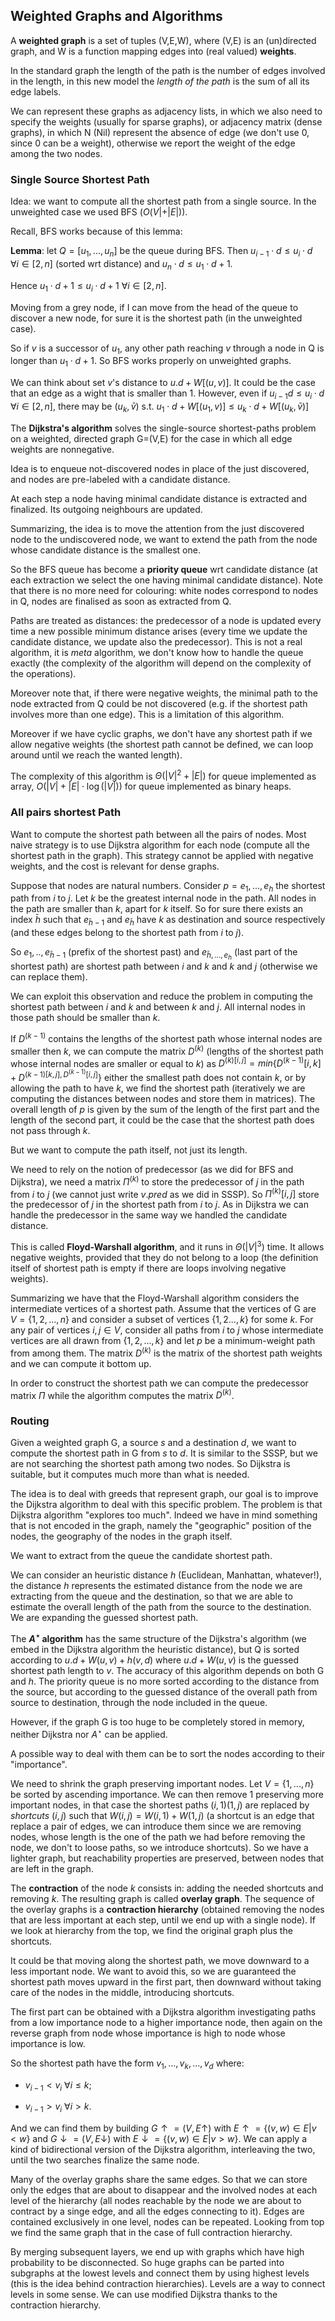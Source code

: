 ## Weighted Graphs and Algorithms

A **weighted graph** is a set of tuples (V,E,W), where (V,E) is an (un)directed graph, and W is a function mapping edges into (real valued) **weights**.

In the standard graph the length of the path is the number of edges involved in the length, in this new model the *length of the path* is the sum of all its edge labels.

We can represent these graphs as adjacency lists, in which we also need to specify the weights (usually for sparse graphs), or adjacency matrix (dense graphs), in which N (Nil) represent the absence of edge (we don't use 0, since 0 can be a weight), otherwise we report the weight of the edge among the two nodes.

### Single Source Shortest Path

Idea: we want to compute all the shortest path from a single source. In the unweighted case we used BFS ($O(V|+|E|)$).

Recall, BFS works because of this lemma:

**Lemma**: let $Q = [u_1,...,u_n]$ be the queue during BFS. Then $u_{i-1}\cdot d\leq u_i\cdot d$ $\forall i\in [2,n]$ (sorted wrt distance) and $u_n\cdot d\leq u_1\cdot d+1$.

Hence $u_1\cdot d+1\leq u_i\cdot d+1$ $\forall i\in [2,n]$.

Moving from a grey node, if I can move from the head of the queue to discover a new node, for sure it is the shortest path (in the unweighted case).

So if $v$ is a successor of $u_1$, any other path reaching $v$ through a node in Q is longer than $u_1\cdot d+1$. So BFS works properly on unweighted graphs.

We can think about set $v$'s distance to $u.d+W[(u,v)]$. It could be the case that an edge as a wight that is smaller than $1$.  However, even if $u_{i-1} d\leq u_i\cdot d$ $\forall i\in [2,n]$, there may be $(u_k, \bar{v})$ s.t. $u_1\cdot d+W[(u_1,v)]\leq u_k\cdot d+W[(u_k,\bar{v})]$

The **Dijkstra's algorithm** solves the single-source shortest-paths problem on  a weighted, directed graph G=(V,E) for the case in which all edge weights are nonnegative.

Idea is to enqueue not-discovered nodes in place of the just discovered, and nodes are pre-labeled with a candidate distance.

At each step a node having minimal candidate distance is extracted and finalized. Its outgoing neighbours are updated.

Summarizing, the idea is to move the attention from the just discovered node to the undiscovered node, we want to extend the path from the node whose candidate distance is the smallest one.

So the BFS queue has become a **priority queue** wrt candidate distance (at each extraction we select the one having minimal candidate distance). Note that there is no more need for colouring: white nodes correspond to nodes in Q, nodes are finalised as soon as extracted from Q.

Paths are treated as distances: the predecessor of a node is updated every time a new possible minimum distance arises (every time we update the candidate distance, we update also the predecessor). This is not a real algorithm, it is *meta* algorithm, we don't know how to handle the queue exactly (the complexity of the algorithm will depend on the complexity of the operations).

Moreover note that, if there were negative weights, the minimal path to the node extracted from Q could be not discovered (e.g. if the shortest path involves more than one edge). This is a limitation of this algorithm.

Moreover if we have cyclic graphs, we don't have any shortest path if we allow negative weights (the shortest path cannot be defined, we can loop around until we reach the wanted length).

The complexity of this algorithm is $\Theta(|V|^2+|E|)$ for queue implemented as array, $O(|V|+|E|\cdot \log(|V|))$ for queue implemented as binary heaps.



### All pairs shortest Path

Want to compute the shortest path between all the pairs of nodes. Most naive strategy is to use Dijkstra algorithm for each node (compute all the shortest path in the graph). This strategy cannot be applied with negative weights, and the cost is relevant for dense graphs.

Suppose that nodes are natural numbers. Consider $p=e_1,...,e_h$ the shortest path from $i$ to $j$. Let $k$ be the greatest internal node in the path. All nodes in the path are smaller than $k$, apart for $k$ itself. So for sure there exists an index $\bar{h}$ such that $e_{\bar{h}-1}$ and $e_{\bar{h}}$ have $k$ as destination and source respectively (and these edges belong to the shortest path from $i$ to $j$).

So $e_1,..,e_{\bar{h}-1}$ (prefix of the shortest past) and $e_{\bar{h}, ..., e_h}$  (last part of the shortest path) are shortest path between $i$ and $k$ and $k$ and $j$ (otherwise we can replace them).

We can exploit this observation and reduce the problem in computing the shortest path between $i$ and $k$ and between $k$ and $j$. All internal nodes in those path should be smaller than $k$.

If $D^{(k-1)}$ contains the lengths of the shortest path whose internal nodes are smaller then $k$, we can compute the matrix $D^{(k)}$ (lengths of the shortest path whose internal nodes are smaller or equal to $k$) as
$D^{(k)[i,j]} = min\{D^{(k-1)}[i,k] + D^{(k-1)[k,j], D^{(k-1)}[i,j]}\}$
either the smallest path does not contain $k$, or by allowing the path to have $k$, we find the shortest path (iteratively we are computing the distances between nodes and store them in matrices). The overall length of $p$ is given by the sum of the length of the first part and the length of the second part, it could be the case that the shortest path does not pass through $k$.

But we want to compute the path itself, not just its length.

We need to rely on the notion of predecessor (as we did for BFS and Dijkstra), we need a matrix $\Pi^{(k)}$ to store the predecessor of $j$ in the path from $i$ to $j$ (we cannot just write $v.pred$ as we did in SSSP). So $\Pi^{(k)}[i,j]$ store the predecessor of $j$ in the shortest path from $i$ to $j$. As in Dijkstra we can handle the predecessor in the same way we handled the candidate distance.

This is called **Floyd-Warshall algorithm**, and it runs in $\Theta(|V|^3)$ time. It allows negative weights, provided that they do not belong to a loop (the definition itself of shortest path is empty if there are loops involving negative weights).

Summarizing we have that the Floyd-Warshall algorithm considers the intermediate vertices of a shortest path. Assume that the vertices of G are $V=\{1,2,...,n\}$ and consider a subset of vertices $\{1,2...,k\}$ for some $k$. For any pair of vertices $i,j\in V$, consider all paths from $i$ to $j$ whose intermediate vertices are all drawn from $\{1,2,...,k\}$ and let $p$ be a minimum-weight path from among them. The matrix $D^{(k)}$ is the matrix of the shortest path weights and we can compute it bottom up.

In order to construct the shortest path we can compute the predecessor matrix $\Pi$ while the algorithm computes the matrix $D^{(k)}$.

### Routing

Given a weighted graph G, a source $s$ and a destination $d$, we want to compute the shortest path in G from $s$ to $d$. It is similar to the SSSP, but we are not searching the shortest path among two nodes. So Dijkstra is suitable, but it computes much more than what is needed.

The idea is to deal with greeds that represent graph, our goal is to improve the Dijkstra algorithm to deal with this specific problem. The problem is that Dijkstra algorithm "explores too much". Indeed we have in mind something that is not encoded in the graph, namely the "geographic" position of the nodes, the geography of the nodes in the graph itself.

We want to extract from the queue the candidate shortest path.

We can consider an heuristic distance $h$ (Euclidean, Manhattan, whatever!), the distance $h$ represents the estimated distance from the node we are extracting from the queue and the destination, so that we are able to estimate the overall length of the path from the source to the destination. We are expanding the guessed shortest path.

The **$A^{\star}$ algorithm** has the same structure of the Dijkstra's algorithm (we embed in the Dijkstra algorithm the heuristic distance), but Q is sorted according to $u.d+W(u,v)+h(v,d)$ where $u.d+W(u,v)$ is the guessed shortest path length to $v$. The accuracy of this algorithm depends on both G and $h$. The priority queue is no more sorted according to the distance from the source, but according to the guessed distance of the overall path from source to destination, through the node included in the queue.

However, if the graph G is too huge to be completely stored in memory, neither Dijkstra nor $A^{\star}$ can be applied.

A possible way to deal with them can be to sort the nodes according to their "importance".

We need to shrink the graph preserving important nodes. Let $V=\{1,...,n\}$ be sorted by ascending importance. We can then remove $1$ preserving more important nodes, in that case the shortest paths $(i,1)(1,j)$ are replaced by *shortcuts* $(i,j)$ such that $W(i,j) = W(i,1)+W(1,j)$ (a shortcut is an edge that replace a pair of edges, we can introduce them since we are removing nodes, whose length is the one of the path we had before removing the node, we don't to loose paths, so we introduce shortcuts). So we have a lighter graph, but reachability properties are preserved, between nodes that are left in the graph.

The **contraction** of the node $k$ consists in: adding the needed shortcuts and removing $k$. The resulting graph is called **overlay graph**. The sequence of the overlay graphs is a **contraction hierarchy** (obtained removing the nodes that are less important at each step, until we end up with a single node). If we look at hierarchy from the top, we find the original graph plus the shortcuts.

It could be that moving along the shortest path, we move downward to a less important node. We want to avoid this, so we are guaranteed the shortest path moves upward in the first part, then downward without taking care of the nodes in the middle, introducing shortcuts.

The first part can be obtained with a Dijkstra algorithm investigating paths from a low importance node to a higher importance node, then again on the reverse graph from node whose importance is high to node whose importance is low.

So the shortest path have the form $v_1,...,v_k,...,v_d$ where:

* $v_{i-1}<v_i$ $\forall i\leq k$;

* $v_{i-1}>v_i$ $\forall i>k$.

And we can find them by building $G\uparrow=(V, E\uparrow)$ with $E\uparrow = \{(v,w)\in E | v<w\}$ and $G\downarrow = (V, E\downarrow)$ with $E\downarrow = \{(v,w)\in E|v>w\}$.  We can apply a kind of bidirectional version of the Dijkstra algorithm, interleaving the two, until the two searches finalize the same node.

Many of the overlay graphs share the same edges.
So that we can store only the edges that are about to disappear and the involved nodes at each level of the hierarchy (all nodes reachable by the node we are about to contract by a singe edge, and all the edges connecting to it). Edges are contained exclusively in one level, nodes can be repeated. Looking from top we find the same graph that in the case of full contraction hierarchy.

By merging subsequent layers, we end up with graphs which have high probability to be disconnected. So huge graphs can be parted into subgraphs at the lowest levels and connect them by using highest levels (this is the idea behind contraction hierarchies). Levels are a way to connect levels in some sense. We can use modified Dijkstra thanks to the contraction hierarchy.  
